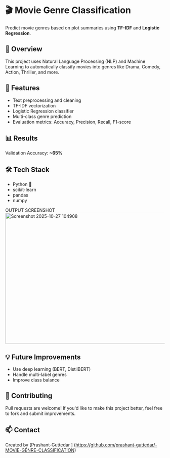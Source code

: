 # 🎬 Movie Genre Classification

Predict movie genres based on plot summaries using **TF-IDF** and **Logistic Regression**.

## 🚀 Overview
This project uses Natural Language Processing (NLP) and Machine Learning to automatically classify movies into genres like Drama, Comedy, Action, Thriller, and more.

## 🧠 Features
- Text preprocessing and cleaning  
- TF-IDF vectorization  
- Logistic Regression classifier  
- Multi-class genre prediction  
- Evaluation metrics: Accuracy, Precision, Recall, F1-score

## 📊 Results
Validation Accuracy: **~65%**

## 🛠️ Tech Stack
- Python 🐍  
- scikit-learn  
- pandas  
- numpy  


OUTPUT SCREENSHOT
<img width="547" height="413" alt="Screenshot 2025-10-27 104908" src="https://github.com/user-attachments/assets/b7cfecf6-e53a-46b3-8bc0-fcdec17cf513" />



## 💡 Future Improvements
- Use deep learning (BERT, DistilBERT)
- Handle multi-label genres
- Improve class balance

## 🤝 Contributing
Pull requests are welcome! If you'd like to make this project better, feel free to fork and submit improvements.

## 📫 Contact
Created by [Prashant-Guttedar ] (https://github.com/prashant-guttedar/-MOVIE-GENRE-CLASSIFICATION)


